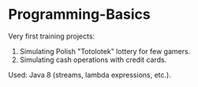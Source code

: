 # Programming-Basics
Very first training projects:
1. Simulating Polish "Totolotek" lottery for few gamers.
2. Simulating cash operations with credit cards.

Used: Java 8 (streams, lambda expressions, etc.).
